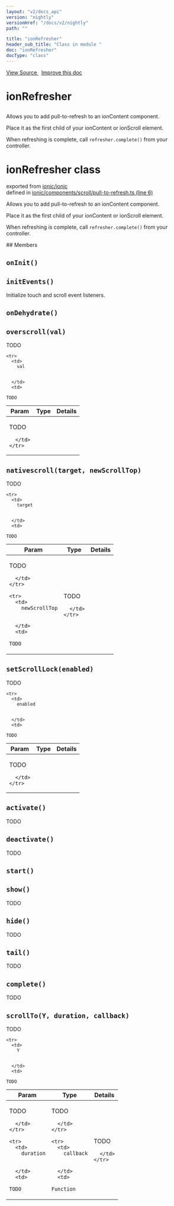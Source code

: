 ```yaml
---
layout: "v2/docs_api"
version: "nightly"
versionHref: "/docs/v2/nightly"
path: ""

title: "ionRefresher"
header_sub_title: "Class in module "
doc: "ionRefresher"
docType: "class"
---
```



<div class="improve-docs">
  <a href='http://github.com/driftyco/ionic2/tree/master/ionic/components/scroll/pull-to-refresh.ts#L5'>
    View Source
  </a>
  &nbsp;
  <a href='http://github.com/driftyco/ionic2/edit/master/ionic/components/scroll/pull-to-refresh.ts#L5'>
    Improve this doc
  </a>
</div>




<h1 class="api-title">

  ionRefresher



</h1>





Allows you to add pull-to-refresh to an ionContent component.

Place it as the first child of your ionContent or ionScroll element.

When refreshing is complete, call `refresher.complete()` from your controller.

<h1 class="class export">ionRefresher <span class="type">class</span></h1>
<p class="module">exported from <a href='undefined'>ionic/ionic</a><br/>
defined in <a href="https://github.com/driftyco/ionic2/tree/master/ionic/components/scroll/pull-to-refresh.ts#L6-L434">ionic/components/scroll/pull-to-refresh.ts (line 6)</a>
</p>
<p><p>Allows you to add pull-to-refresh to an ionContent component.</p>
<p>Place it as the first child of your ionContent or ionScroll element.</p>
<p>When refreshing is complete, call <code>refresher.complete()</code> from your controller.</p>
</p>
## Members

<div id="onInit"></div>
<h2>
  <code>onInit()</code>

</h2>












<div id="initEvents"></div>
<h2>
  <code>initEvents()</code>

</h2>

Initialize touch and scroll event listeners.











<div id="onDehydrate"></div>
<h2>
  <code>onDehydrate()</code>

</h2>












<div id="overscroll"></div>
<h2>
  <code>overscroll(val)</code>

</h2>

TODO



<table class="table" style="margin:0;">
  <thead>
    <tr>
      <th>Param</th>
      <th>Type</th>
      <th>Details</th>
    </tr>
  </thead>
  <tbody>
    
    <tr>
      <td>
        val
        
        
      </td>
      <td>
        
  <code>TODO</code>
      </td>
      <td>
        <p>TODO</p>

        
      </td>
    </tr>
    
  </tbody>
</table>









<div id="nativescroll"></div>
<h2>
  <code>nativescroll(target, newScrollTop)</code>

</h2>

TODO



<table class="table" style="margin:0;">
  <thead>
    <tr>
      <th>Param</th>
      <th>Type</th>
      <th>Details</th>
    </tr>
  </thead>
  <tbody>
    
    <tr>
      <td>
        target
        
        
      </td>
      <td>
        
  <code>TODO</code>
      </td>
      <td>
        <p>TODO</p>

        
      </td>
    </tr>
    
    <tr>
      <td>
        newScrollTop
        
        
      </td>
      <td>
        
  <code>TODO</code>
      </td>
      <td>
        <p>TODO</p>

        
      </td>
    </tr>
    
  </tbody>
</table>









<div id="setScrollLock"></div>
<h2>
  <code>setScrollLock(enabled)</code>

</h2>

TODO



<table class="table" style="margin:0;">
  <thead>
    <tr>
      <th>Param</th>
      <th>Type</th>
      <th>Details</th>
    </tr>
  </thead>
  <tbody>
    
    <tr>
      <td>
        enabled
        
        
      </td>
      <td>
        
  <code>TODO</code>
      </td>
      <td>
        <p>TODO</p>

        
      </td>
    </tr>
    
  </tbody>
</table>









<div id="activate"></div>
<h2>
  <code>activate()</code>

</h2>

TODO











<div id="deactivate"></div>
<h2>
  <code>deactivate()</code>

</h2>

TODO











<div id="start"></div>
<h2>
  <code>start()</code>

</h2>












<div id="show"></div>
<h2>
  <code>show()</code>

</h2>

TODO











<div id="hide"></div>
<h2>
  <code>hide()</code>

</h2>

TODO











<div id="tail"></div>
<h2>
  <code>tail()</code>

</h2>

TODO











<div id="complete"></div>
<h2>
  <code>complete()</code>

</h2>

TODO











<div id="scrollTo"></div>
<h2>
  <code>scrollTo(Y, duration, callback)</code>

</h2>

TODO



<table class="table" style="margin:0;">
  <thead>
    <tr>
      <th>Param</th>
      <th>Type</th>
      <th>Details</th>
    </tr>
  </thead>
  <tbody>
    
    <tr>
      <td>
        Y
        
        
      </td>
      <td>
        
  <code>TODO</code>
      </td>
      <td>
        <p>TODO</p>

        
      </td>
    </tr>
    
    <tr>
      <td>
        duration
        
        
      </td>
      <td>
        
  <code>TODO</code>
      </td>
      <td>
        <p>TODO</p>

        
      </td>
    </tr>
    
    <tr>
      <td>
        callback
        
        
      </td>
      <td>
        
  <code>Function</code>
      </td>
      <td>
        <p>TODO</p>

        
      </td>
    </tr>
    
  </tbody>
</table>










